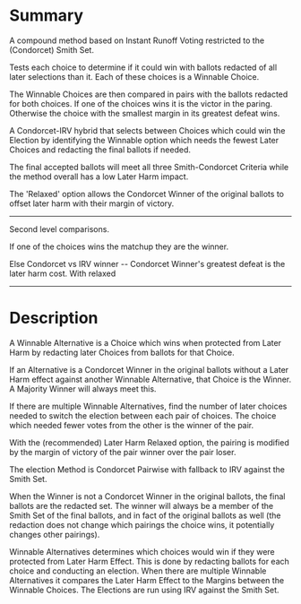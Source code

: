 # Summary

A compound method based on Instant Runoff Voting restricted to the (Condorcet) Smith Set.

Tests each choice to determine if it could win with ballots redacted of all later selections than it. Each of these choices is a Winnable Choice.

The Winnable Choices are then compared in pairs with the ballots redacted for both choices. If one of the choices wins it is the victor in the paring. Otherwise the choice with the smallest margin in its greatest defeat wins.


A Condorcet-IRV hybrid that selects between Choices which could win the Election by identifying the Winnable option which needs the fewest Later Choices and redacting the final ballots if needed.

The final accepted ballots will meet all three Smith-Condorcet Criteria while the method overall has a low Later Harm impact.

The 'Relaxed' option allows the Condorcet Winner of the original ballots to offset later harm with their margin of victory.


-----

Second level comparisons.

If one of the choices wins the matchup they are the winner.

Else
Condorcet vs IRV winner -- Condorcet Winner's greatest defeat is the later harm cost. With relaxed 

------


# Description

A Winnable Alternative is a Choice which wins when protected from Later Harm by redacting later Choices from ballots for that Choice.

If an Alternative is a Condorcet Winner in the original ballots without a Later Harm effect against another Winnable Alternative, that Choice is the Winner. A Majority Winner will always meet this.

If there are multiple Winnable Alternatives, find the number of later choices needed to switch the election between each pair of choices. The choice which needed fewer votes from the other is the winner of the pair.

With the (recommended) Later Harm Relaxed option, the pairing is modified by the margin of victory of the pair winner over the pair loser.

The election Method is Condorcet Pairwise with fallback to IRV against the Smith Set.

When the Winner is not a Condorcet Winner in the original ballots, the final ballots are the redacted set. The winner will always be a member of the Smith Set of the final ballots, and in fact of the original ballots as well (the redaction does not change which pairings the choice wins, it potentially changes other pairings).




Winnable Alternatives determines which choices would win if they were protected from Later Harm Effect. This is done by redacting ballots for each choice and conducting an election. When there are multiple Winnable Alternatives it compares the Later Harm Effect to the Margins between the Winnable Choices. The Elections are run using IRV against the Smith Set.
